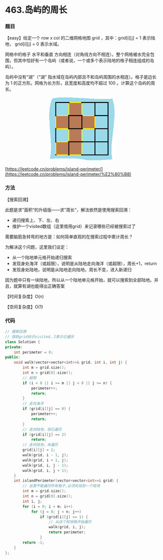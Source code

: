 # 463.岛屿的周长

### 题目

【easy】给定一个 row x col 的二维网格地图 grid ，其中：grid[i][j] = 1 表示陆地， grid[i][j] = 0 表示水域。

网格中的格子 水平和垂直 方向相连（对角线方向不相连）。整个网格被水完全包围，但其中恰好有一个岛屿（或者说，一个或多个表示陆地的格子相连组成的岛屿）。

岛屿中没有“湖”（“湖” 指水域在岛屿内部且不和岛屿周围的水相连）。格子是边长为 1 的正方形。网格为长方形，且宽度和高度均不超过 100 。计算这个岛屿的周长。

<div style="text-align: center">
<img src="image/20220429-01.png"/>
</div>

[https://leetcode.cn/problems/island-perimeter/](https://leetcode.cn/problems/island-perimeter/%E2%80%B8)

### 方法

【搜索回溯】

此题是求”面积“的升级版——求”周长“，解法依然是使用搜索回溯：

- 递归搜索上、下、左、右
- 维护一个visited数组（这里借用grid）来记录哪些已经被搜索过了

需要脑筋急转弯的地方是：如何简单直观的在搜索过程中累计周长？

为解决这个问题，这里我们设定：

- 从一个陆地单元格开始递归搜索
- 发现身处海洋（或超限），说明是从陆地走向海洋（或超限），周长+1，return
- 发现身处陆地，说明是从陆地走向陆地，周长不变，进入新递归

因为题中只有一块陆地，所以从一个陆地单元格开始，就可以搜索到全部陆地。并且，就算有湖也能得出正确答案

【时间复杂度】O(n)

【空间复杂度】O(1)

### 代码

```cpp
// 搜索回溯
// 借助grid标识visited，2表示已遍历
class Solution {
private:
    int perimeter = 0;
public:
    void walk(vector<vector<int>>& grid, int i, int j) {
        int m = grid.size();
        int n = grid[0].size();
        // 超限
        if (i < 0 || i >= m || j < 0 || j >= n) {
            perimeter++;
            return;
        }
        // 走向海洋
        if (grid[i][j] == 0) {
            perimeter++;
            return;
        }
        // 走向陆地，但已遍历
        if (grid[i][j] == 2)
            return;
        // 走向陆地，未遍历
        grid[i][j] = 2;
        walk(grid, i - 1, j);
        walk(grid, i + 1, j);
        walk(grid, i, j - 1);
        walk(grid, i, j + 1);
    }
    int islandPerimeter(vector<vector<int>>& grid) {
        // 这里不能遍历所有格子,必须先找到一个陆地
        int m = grid.size();
        int n = grid[0].size();
        int i, j;
        for (i = 0; i < m; i++)
            for (j = 0; j < n; j++)
                if (grid[i][j] == 1) {
                    // 从这个陆地格开始遍历
                    walk(grid, i, j);
                    return perimeter;
                }
        return -1;
    }
};
```
